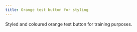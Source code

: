 ```yaml
---
title: Orange test button for styling
---
```


Styled and coloured orange test button for training purposes.